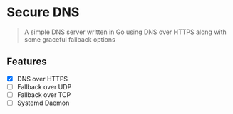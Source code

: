 # Secure DNS

> A simple DNS server written in Go using DNS over HTTPS along with some graceful fallback options

## Features
- [x] DNS over HTTPS
- [ ] Fallback over UDP
- [ ] Fallback over TCP
- [ ] Systemd Daemon
